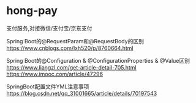 # hong-pay
支付服务,对接微信/支付宝/京东支付

Spring Boot的@RequestParam和@RequestBody的区别 https://www.cnblogs.com/lxh520/p/8760664.html

Spring Boot的@Configuration & @ConfigurationProperties & @Value区别 
https://www.liangzl.com/get-article-detail-705.html
https://www.imooc.com/article/47296

SpringBoot配置文件YML注意事项 https://blog.csdn.net/qq_31001665/article/details/70197543